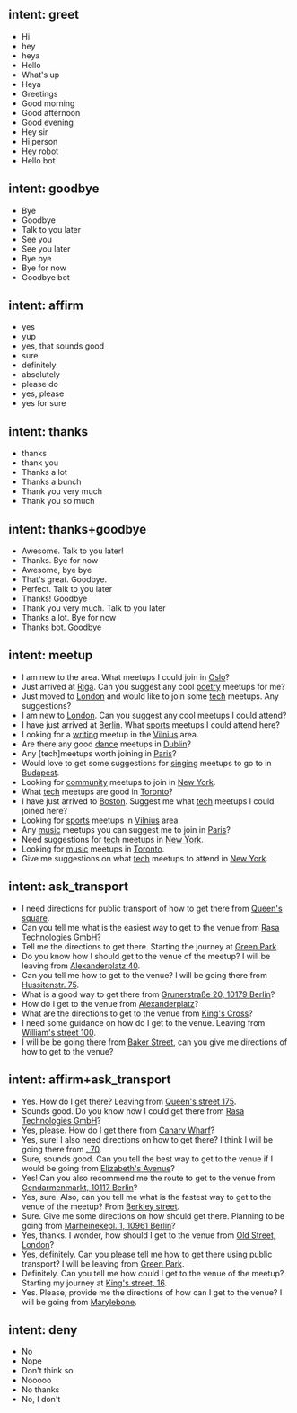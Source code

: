 ## intent: greet
- Hi
- hey
- heya
- Hello
- What's up
- Heya
- Greetings
- Good  morning
- Good afternoon
- Good evening
- Hey sir
- Hi person
- Hey robot
- Hello bot

## intent: goodbye
- Bye
- Goodbye
- Talk to you later
- See you
- See you later
- Bye bye
- Bye for now
- Goodbye bot

## intent: affirm
- yes
- yup
- yes, that sounds good
- sure
- definitely
- absolutely
- please do
- yes, please
- yes for sure

## intent: thanks
- thanks
- thank you
- Thanks a lot
- Thanks a bunch
- Thank you very much
- Thank you so much

## intent: thanks+goodbye
- Awesome. Talk to you later!
- Thanks. Bye for now
- Awesome, bye bye
- That's great. Goodbye.
- Perfect. Talk to you later
- Thanks! Goodbye
- Thank you very much. Talk to you later
- Thanks a lot. Bye for now
- Thanks bot. Goodbye

## intent: meetup
- I am new to the area. What meetups I could join in [Oslo](location)? 
- Just arrived at [Riga](location). Can you suggest any cool [poetry](type) meetups for me?
- Just moved to [London](location) and would like to join some [tech](type) meetups. Any suggestions?
- I am new to [London](location). Can you suggest any cool meetups I could attend?
- I have just arrived at [Berlin](location). What [sports](type) meetups I could attend here?
- Looking for a [writing](type) meetup in the [Vilnius](location) area.
- Are there any good [dance](type) meetups in [Dublin](location)?
- Any [tech]meetups worth joining in [Paris](location)?
- Would love to get some suggestions for [singing](type) meetups to go to in [Budapest](location).
- Looking for [community](type) meetups to join in [New York](location).
- What [tech](type) meetups are good in [Toronto](location)?
- I have just arrived to [Boston](location). Suggest me what [tech](type) meetups I could joined here?
- Looking for [sports](type) meetups in [Vilnius](location) area.
- Any [music](type) meetups you can suggest me to join in [Paris](location)?
- Need suggestions for [tech](type) meetups in [New York](location).
- Looking for [music](type) meetups in [Toronto](location).
- Give me suggestions on what [tech](type) meetups to attend in [New York](location).

## intent: ask_transport
- I need directions for public transport of how to get there from [Queen's square](origin).
- Can you tell me what is the easiest way to get to the venue from [Rasa Technologies GmbH](origin)?
- Tell me the directions to get there. Starting the journey at [Green Park](origin).
- Do you know how I should get to the venue of the meetup? I will be leaving from [Alexanderplatz 40](origin).
- Can you tell me how to get to the venue? I will be going there from [Hussitenstr. 75](origin).
- What is a good way to get there from [Grunerstraße 20, 10179 Berlin](origin)?
- How do I get to the venue from [Alexanderplatz](origin)?
- What are the directions to get to the venue from [King's Cross](origin)?
- I need some guidance on how do I get to the venue. Leaving from [William's street 100](origin).
- I will be be going there from [Baker Street](origin), can you give me directions of how to get to the venue?

## intent: affirm+ask_transport
- Yes. How do I get there? Leaving from [Queen's street 175](origin). 
- Sounds good. Do you know how I could get there from [Rasa Technologies GmbH](origin)?
- Yes, please. How do I get there from [Canary Wharf](origin)?
- Yes, sure! I also need directions on how to get there? I think I will be going there from [. 70](origin).
- Sure, sounds good. Can you tell the best way to get to the venue if I would be going from [Elizabeth's Avenue](origin)?
- Yes! Can you also recommend me the route to get to the venue from [Gendarmenmarkt, 10117 Berlin](origin)?
- Yes, sure. Also, can you tell me what is the fastest way to get to the venue of the meetup? From [Berkley street](origin).
- Sure. Give me some directions on how should get there. Planning to be going from [Marheinekepl. 1, 10961 Berlin](origin)?
- Yes, thanks. I wonder, how should I get to the venue from [Old Street, London](origin)?
- Yes, definitely. Can you please tell me how to get there using public transport? I will be leaving from [Green Park](origin).
- Definitely. Can you tell me how could I get to the venue of the meetup? Starting my journey at [King's street, 16](origin).
- Yes. Please, provide me the directions of how can I get to the venue? I will be going from [Marylebone](origin).

## intent: deny
- No
- Nope
- Don't think so
- Nooooo
- No thanks
- No, I don't
